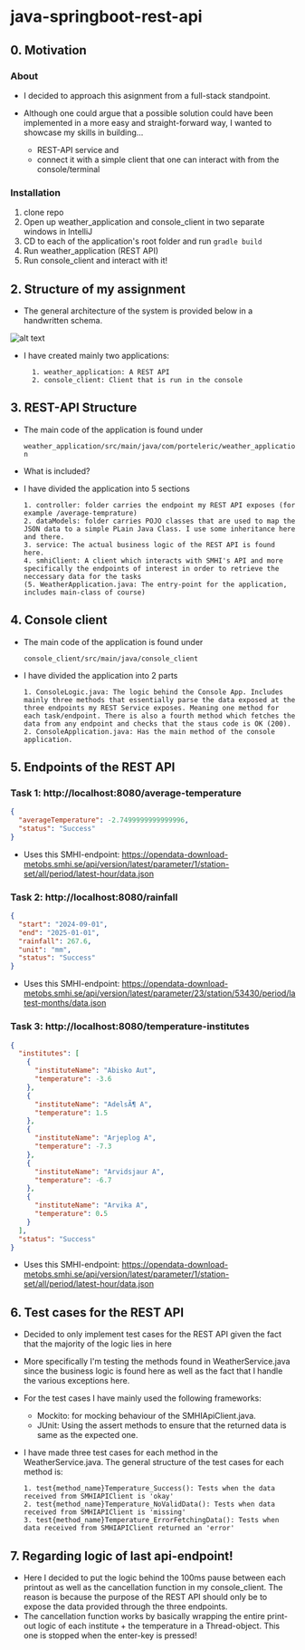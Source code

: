 # java-springboot-rest-api


## 0. Motivation

### About

* I decided to approach this asignment from a full-stack standpoint. 

* Although one could argue that a possible solution could have been implemented in a more easy and straight-forward way, I wanted to showcase my skills in building...
    * REST-API service and 
    * connect it with a simple client that one can interact with from the console/terminal

### Installation

1. clone repo
2. Open up weather_application and console_client in two separate windows in IntelliJ 
3. CD to each of the application's root folder and run `gradle build`
4. Run weather_application (REST API)
5. Run console_client and interact with it!


## 2. Structure of my assignment

* The general architecture of the system is provided below in a handwritten schema.

![alt text](attachments/IMG_9291.png)

* I have created mainly two applications:

        1. weather_application: A REST API 
        2. console_client: Client that is run in the console 

## 3. REST-API Structure

* The main code of the application is found under 

    ``` weather_application/src/main/java/com/porteleric/weather_application ```
    
* What is included?
* I have divided the application into 5 sections

      1. controller: folder carries the endpoint my REST API exposes (for example /average-temprature)
      2. dataModels: folder carries POJO classes that are used to map the JSON data to a simple PLain Java Class. I use some inheritance here and there.
      3. service: The actual business logic of the REST API is found here.
      4. smhiClient: A client which interacts with SMHI's API and more specifically the endpoints of interest in order to retrieve the neccessary data for the tasks
      (5. WeatherApplication.java: The entry-point for the application, includes main-class of course)
      
## 4. Console client

* The main code of the application is found under

    ``` console_client/src/main/java/console_client ```

* I have divided the application into 2 parts

      1. ConsoleLogic.java: The logic behind the Console App. Includes mainly three methods that essentially parse the data exposed at the three endpoints my REST Service exposes. Meaning one method for each task/endpoint. There is also a fourth method which fetches the data from any endpoint and checks that the staus code is OK (200).
      2. ConsoleApplication.java: Has the main method of the console application.




## 5. Endpoints of the REST API

### Task 1: http://localhost:8080/average-temperature

```json
{
  "averageTemperature": -2.7499999999999996,
  "status": "Success"
}
```

* Uses this SMHI-endpoint: https://opendata-download-metobs.smhi.se/api/version/latest/parameter/1/station-set/all/period/latest-hour/data.json


### Task 2: http://localhost:8080/rainfall

```json
{
  "start": "2024-09-01",
  "end": "2025-01-01",
  "rainfall": 267.6,
  "unit": "mm",
  "status": "Success"
}
```

* Uses this SMHI-endpoint: https://opendata-download-metobs.smhi.se/api/version/latest/parameter/23/station/53430/period/latest-months/data.json


### Task 3: http://localhost:8080/temperature-institutes

```json
{
  "institutes": [
    {
      "instituteName": "Abisko Aut",
      "temperature": -3.6
    },
    {
      "instituteName": "AdelsÃ¶ A",
      "temperature": 1.5
    },
    {
      "instituteName": "Arjeplog A",
      "temperature": -7.3
    },
    {
      "instituteName": "Arvidsjaur A",
      "temperature": -6.7
    },
    {
      "instituteName": "Arvika A",
      "temperature": 0.5
    }
  ],
  "status": "Success"
}
```

* Uses this SMHI-endpoint: https://opendata-download-metobs.smhi.se/api/version/latest/parameter/1/station-set/all/period/latest-hour/data.json


## 6. Test cases for the REST API

* Decided to only implement test cases for the REST API given the fact that the majority of the logic lies in here
* More specifically I'm testing the methods found in WeatherService.java since the business logic is found here as well as the fact that I handle the various exceptions here.
* For the test cases I have mainly used the following frameworks:

    * Mockito: for mocking behaviour of the SMHIApiClient.java.
    * JUnit: Using the assert methods to ensure that the returned data is same as the expected one.

* I have made three test cases for each method in the WeatherService.java. The general structure of the test cases for each method is:

      1. test{method_name}Temperature_Success(): Tests when the data received from SMHIAPIClient is 'okay'
      2. test{method_name}Temperature_NoValidData(): Tests when data received from SMHIAPIClient is 'missing'
      3. test{method_name}Temperature_ErrorFetchingData(): Tests when data received from SMHIAPIClient returned an 'error'

## 7. Regarding logic of last api-endpoint!
* Here I decided to put the logic behind the 100ms pause between each printout as well as the cancellation function in my console_client. The reason is because the purpose of the REST API should only be to expose the data provided through the three endpoints.
* The cancellation function works by basically wrapping the entire print-out logic of each institute + the temperature in a Thread-object. This one is stopped when the enter-key is pressed!
